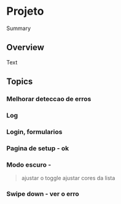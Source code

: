 # Projeto

<!--@START_MENU_TOKEN@-->Summary<!--@END_MENU_TOKEN@-->

## Overview

<!--@START_MENU_TOKEN@-->Text<!--@END_MENU_TOKEN@-->

## Topics
### Melhorar deteccao de erros
### Log
### Login, formularios

### Pagina de setup - ok
### Modo escuro - 
> ajustar o toggle
> ajustar cores da lista

### Swipe down - ver o erro
